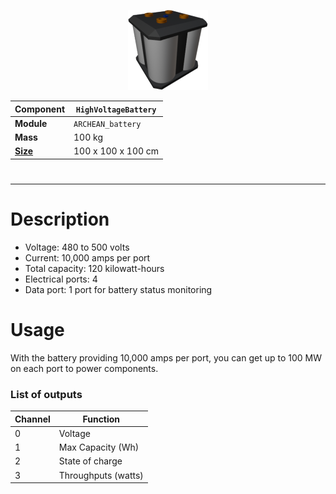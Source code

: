 <p align="center">
  <img src="HighVoltageBattery.png" />
</p>

|Component|`HighVoltageBattery`|
|---|---|
|**Module**|`ARCHEAN_battery`|
|**Mass**|100 kg|
|[**Size**](# "Based on the component's occupancy in a fixed 25cm grid.")|100 x 100 x 100 cm|
#
---

# Description
- Voltage: 480 to 500 volts
- Current: 10,000 amps per port
- Total capacity: 120 kilowatt-hours
- Electrical ports: 4
- Data port: 1 port for battery status monitoring

# Usage
With the battery providing 10,000 amps per port, you can get up to 100 MW on each port to power components.

### List of outputs
|Channel|Function|
|---|---|
|0|Voltage|
|1|Max Capacity (Wh)|
|2|State of charge|
|3|Throughputs (watts)|
